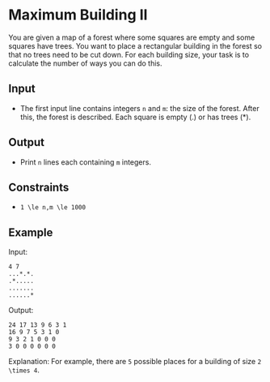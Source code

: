 # Maximum Building II 

You are given a map of a forest where some squares are empty and some squares have trees.
You want to place a rectangular building in the forest so that no trees need to be cut down. For each building size, your task is to calculate the number of ways you can do this.
## Input
- The first input line contains integers ```n``` and ```m```: the size of the forest.
After this, the forest is described. Each square is empty (.) or has trees (*).
## Output
- Print ```n``` lines each containing ```m``` integers.
## Constraints

- ```1 \le n,m \le 1000```

## Example
Input:
```
4 7
...*.*.
.*.....
.......
......*
```

Output:
```
24 17 13 9 6 3 1 
16 9 7 5 3 1 0 
9 3 2 1 0 0 0 
3 0 0 0 0 0 0
```

Explanation: For example, there are ```5``` possible places for a building of size ```2 \times 4```.
